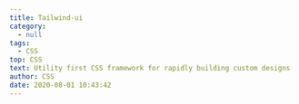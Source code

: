 ```yaml
---
title: Tailwind-ui
category:
  - null
tags:
  - CSS
top: CSS
text: Utility first CSS framework for rapidly building custom designs
author: CSS
date: 2020-08-01 10:43:42
---
```

